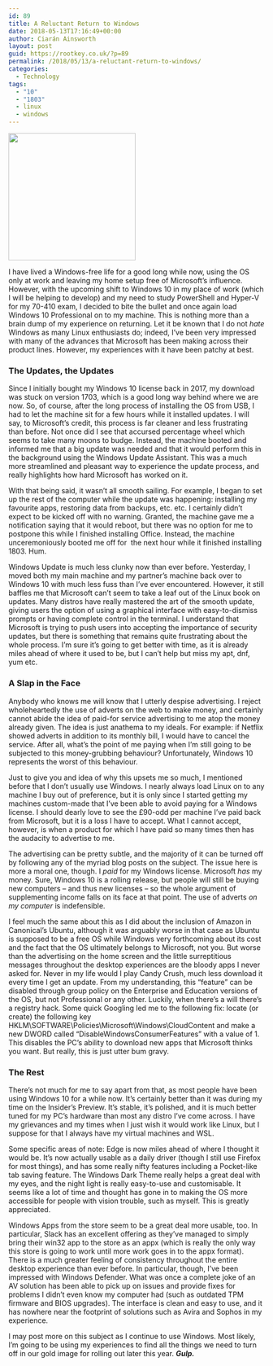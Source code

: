 ```yaml
---
id: 89
title: A Reluctant Return to Windows
date: 2018-05-13T17:16:49+00:00
author: Ciarán Ainsworth
layout: post
guid: https://rootkey.co.uk/?p=89
permalink: /2018/05/13/a-reluctant-return-to-windows/
categories:
  - Technology
tags:
  - "10"
  - "1803"
  - linux
  - windows
---
```

<img class="size-full wp-image-56 alignleft" src="https://rootkey.co.uk/wp-content/uploads/2018/05/Term2.png" alt="" width="250" height="250" srcset="https://rootkey.co.uk/wp-content/uploads/2018/05/Term2.png 250w, https://rootkey.co.uk/wp-content/uploads/2018/05/Term2-150x150.png 150w" sizes="(max-width: 250px) 100vw, 250px" />

I have lived a Windows-free life for a good long while now, using the OS only at work and leaving my home setup free of Microsoft’s influence. However, with the upcoming shift to Windows 10 in my place of work (which I will be helping to develop) and my need to study PowerShell and Hyper-V for my 70-410 exam, I decided to bite the bullet and once again load Windows 10 Professional on to my machine. This is nothing more than a brain dump of my experience on returning. Let it be known that I do not _hate_ Windows as many Linux enthusiasts do; indeed, I’ve been very impressed with many of the advances that Microsoft has been making across their product lines. However, my experiences with it have been patchy at best.<!--more-->

### The Updates, the Updates

Since I initially bought my Windows 10 license back in 2017, my download was stuck on version 1703, which is a good long way behind where we are now. So, of course, after the long process of installing the OS from USB, I had to let the machine sit for a few hours while it installed updates. I will say, to Microsoft’s credit, this process is far cleaner and less frustrating than before. Not once did I see that accursed percentage wheel which seems to take many moons to budge. Instead, the machine booted and informed me that a big update was needed and that it would perform this in the background using the Windows Update Assistant. This was a much more streamlined and pleasant way to experience the update process, and really highlights how hard Microsoft has worked on it.

With that being said, it wasn’t all smooth sailing. For example, I began to set up the rest of the computer while the update was happening: installing my favourite apps, restoring data from backups, etc. etc. I certainly didn’t expect to be kicked off with no warning. Granted, the machine gave me a notification saying that it would reboot, but there was no option for me to postpone this while I finished installing Office. Instead, the machine unceremoniously booted me off for  the next hour while it finished installing 1803. Hum.

Windows Update is much less clunky now than ever before. Yesterday, I moved both my main machine and my partner’s machine back over to Windows 10 with much less fuss than I’ve ever encountered. However, it still baffles me that Microsoft can’t seem to take a leaf out of the Linux book on updates. Many distros have really mastered the art of the smooth update, giving users the option of using a graphical interface with easy-to-dismiss prompts or having complete control in the terminal. I understand that Microsoft is trying to push users into accepting the importance of security updates, but there is something that remains quite frustrating about the whole process. I’m sure it’s going to get better with time, as it is already miles ahead of where it used to be, but I can’t help but miss my apt, dnf, yum etc.

### A Slap in the Face

Anybody who knows me will know that I utterly despise advertising. I reject wholeheartedly the use of adverts on the web to make money, and certainly cannot abide the idea of paid-for service advertising to me atop the money already given. The idea is just anathema to my ideals. For example: if Netflix showed adverts in addition to its monthly bill, I would have to cancel the service. After all, what’s the point of me paying when I’m still going to be subjected to this money-grubbing behaviour? Unfortunately, Windows 10 represents the worst of this behaviour.

Just to give you and idea of why this upsets me so much, I mentioned before that I don’t usually use Windows. I nearly always load Linux on to any machine I buy out of preference, but it is only since I started getting my machines custom-made that I’ve been able to avoid paying for a Windows license. I should dearly love to see the £90-odd per machine I’ve paid back from Microsoft, but it is a loss I have to accept. What I cannot accept, however, is when a product for which I have paid so many times then has the audacity to advertise to me.

The advertising can be pretty subtle, and the majority of it can be turned off by following any of the myriad blog posts on the subject. The issue here is more a moral one, though. I _paid_ for my Windows license. Microsoft _has_ my money. Sure, Windows 10 is a rolling release, but people will still be buying new computers – and thus new licenses – so the whole argument of supplementing income falls on its face at that point. The use of adverts _on my computer_ is indefensible.

I feel much the same about this as I did about the inclusion of Amazon in Canonical’s Ubuntu, although it was arguably worse in that case as Ubuntu is supposed to be a free OS while Windows very forthcoming about its cost and the fact that the OS ultimately belongs to Microsoft, not you. But worse than the advertising on the home screen and the little surreptitious messages throughout the desktop experiences are the bloody apps I never asked for. Never in my life would I play Candy Crush, much less download it every time I get an update. From my understanding, this “feature” can be disabled through group policy on the Enterprise and Education versions of the OS, but not Professional or any other. Luckily, when there’s a will there’s a registry hack. Some quick Googling led me to the following fix: locate (or create) the following key HKLM\SOFTWARE\Policies\Microsoft\Windows\CloudContent and make a new DWORD called “DisableWindowsConsumerFeatures” with a value of 1. This disables the PC’s ability to download new apps that Microsoft thinks you want. But really, this is just utter bum gravy.

### The Rest

There’s not much for me to say apart from that, as most people have been using Windows 10 for a while now. It’s certainly better than it was during my time on the Insider’s Preview. It’s stable, it’s polished, and it is much better tuned for my PC’s hardware than most any distro I’ve come across. I have my grievances and my times when I just wish it would work like Linux, but I suppose for that I always have my virtual machines and WSL.

Some specific areas of note: Edge is now miles ahead of where I thought it would be. It’s now actually usable as a daily driver (though I still use Firefox for most things), and has some really nifty features including a Pocket-like tab saving feature. The Windows Dark Theme really helps a great deal with my eyes, and the night light is really easy-to-use and customisable. It seems like a lot of time and thought has gone in to making the OS more accessible for people with vision trouble, such as myself. This is greatly appreciated.

Windows Apps from the store seem to be a great deal more usable, too. In particular, Slack has an excellent offering as they’ve managed to simply bring their win32 app to the store as an appx (which is really the only way this store is going to work until more work goes in to the appx format). There is a much greater feeling of consistency throughout the entire desktop experience than ever before. In particular, though, I’ve been impressed with Windows Defender. What was once a complete joke of an AV solution has been able to pick up on issues and provide fixes for problems I didn’t even know my computer had (such as outdated TPM firmware and BIOS upgrades). The interface is clean and easy to use, and it has nowhere near the footprint of solutions such as Avira and Sophos in my experience.

I may post more on this subject as I continue to use Windows. Most likely, I’m going to be using my experiences to find all the things we need to turn off in our gold image for rolling out later this year. **_Gulp._**